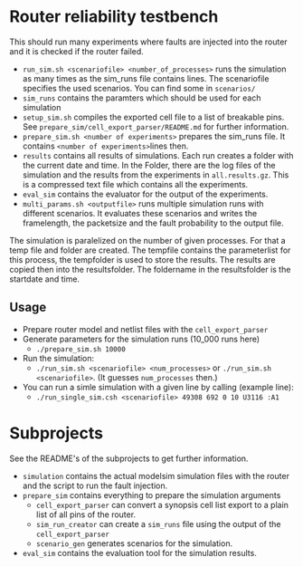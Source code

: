 # Router reliability testbench

This should run many experiments where faults are injected into the router and it is checked if the router failed.

 - `run_sim.sh <scenariofile> <number_of_processes>` runs the simulation as many times as the sim_runs file contains lines. 
    The scenariofile specifies the used scenarios. You can find some in `scenarios/`
 - `sim_runs` contains the paramters which should be used for each simulation
 - `setup_sim.sh` compiles the exported cell file to a list of breakable pins. See `prepare_sim/cell_export_parser/README.md` for further information.
 - `prepare_sim.sh <number of experiments>` prepares the sim_runs file. It contains `<number of experiments>`lines then. 
 - `results` contains all results of simulations. Each run creates a folder with the current date and time. In the Folder, there are the log files of the simulation and the results from the experiments in `all.results.gz`. This is a compressed text file which contains all the experiments.
 - `eval_sim` contains the evaluator for the output of the experiments.
 - `multi_params.sh <outputfile>` runs multiple simulation runs with different scenarios. It evaluates these scenarios and writes the framelength, the packetsize and the fault probability to the output file. 
 
The simulation is paralelized on the number of given processes. For that a temp file and folder are created. The tempfile contains the parameterlist for this process, the tempfolder is used to store the results.
The results are copied then into the resultsfolder. The foldername in the resultsfolder is the startdate and time.

 ## Usage
  - Prepare router model and netlist files with the `cell_export_parser`
  - Generate parameters for the simulation runs (10_000 runs here)
    - `./prepare_sim.sh 10000`
  - Run the simulation:
    - `./run_sim.sh <scenariofile> <num_processes>` or `./run_sim.sh <scenariofile>`. (It guesses `num_processes` then.)
  - You can run a simle simulation with a given line by calling (example line):
    - `./run_single_sim.csh <scenariofile> 49308 692 0 10 U3116 :A1`

 # Subprojects
See the README's of the subprojects to get further information.

  - `simulation` contains the actual modelsim simulation files with the router and the script to run the fault injection.
  - `prepare_sim` contains everything to prepare the simulation arguments
     - `cell_export_parser` can convert a synopsis cell list export to a plain list of all pins of the router.
     - `sim_run_creator` can create a `sim_runs` file using the output of the `cell_export_parser`
     - `scenario_gen` generates scenarios for the simulation.
  - `eval_sim` contains the evaluation tool for the simulation results. 

 

 
